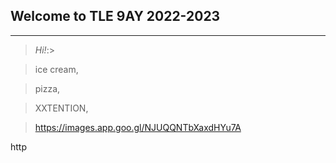 ## Welcome to TLE 9AY 2022-2023
---
>*Hi!*:>

>ice cream,

>pizza,

>XXTENTION,

>https://images.app.goo.gl/NJUQQNTbXaxdHYu7A

http
